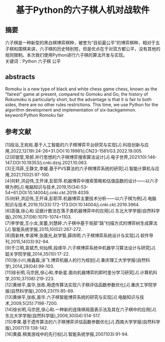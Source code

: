 # <p align="center">基于Python的六子棋人机对战软件</p>

## 摘要
六子棋是一种新型的黑白棋博弈棋种，被誉为“目前最公平”的博弈棋种，相对于五子棋和围棋来讲，六子棋的历史特别短，但是优点在于对双方都公平，没有其他的规则限制。本次我们使用Python进行六子棋的算法开发与实现。<br>
关键词：Python 六子棋 公平

## abstracts
Romoku is a new type of black and white chess game chess, known as the "fairest" game at present, compared to Gomoku and Go, the history of Rokumoku is particularly short, but the advantage is that it is fair to both sides, there are no other rules restrictions. This time, we use Python for the algorithm development and implementation of six-backgammon.<br>
keyword:Python Romoku fair

## 参考文献
[1]段浴,王宛宛.基于人工智能的六子棋博弈平台研究与实现[J].科技创新与应用,2022,12(19):24-26+31.DOI:10.19981/j.CN23-1581/G3.2022.19.005.<br>
[2]邓银莹,常郝.并行思想的六子棋博弈搜索算法设计[J].电子世界,2021(10):146-147.DOI:10.19353/j.cnki.dzsj.2021.10.063.<br>
[3]王鸿菲,王静文,李媛.基于PVS算法的六子棋博弈系统的研究[J].智能计算机与应用,2021,11(02):97-100.<br>
[4]何轩,洪迎伟,王开译,彭耶萍.机器博弈中搜索策略和估值函数的设计——以六子棋为例[J].电脑知识与技术,2019,15(34):53-54+61.DOI:10.14004/j.cnki.ckt.2019.4039.<br>
[5]何轩,洪迎伟,王开译,彭耶萍.机器博弈主要技术分析——以六子棋为例[J].电脑知识与技术,2019,15(33):172-173.DOI:10.14004/j.cnki.ckt.2019.3964.<br>
[6]高强,徐心和.证据计数法在落子类机器博弈中的应用[J].东北大学学报(自然科学版),2016,37(08):1070-1074+1103.<br>
[7]李学俊,王小龙,吴蕾,刘慧婷.六子棋中基于局部“路”扫描方式的博弈树生成算法[J].智能系统学报,2015,10(02):267-272.<br>
[8]周新林,李淑琴,张晨光,赵学智,薛炜明.六子棋博弈系统设计与实现[J].软件导刊,2015,14(03):92-94.<br>
[9]于江明,袁斌杰,何灿辉,段琢华.六子棋博弈系统中机器学习算法设计与研究[J].韶关学院学报,2014,35(10):17-22.<br>
[10]张小川,候鑫磊,涂飞.博弈机器人的行为规划[J].重庆理工大学学报(自然科学),2014,28(04):99-103.<br>
[11]徐长明,马宗民,徐心和,李新星.面向机器博弈的即时差分学习研究[J].计算机科学,2010,37(08):219-223.<br>
[12]黄继平,苗华,张栋.用遗传算法实现六子棋评估函数参数优化[J].重庆工学院学报(自然科学版),2009,23(11):85-89.<br>
[13]黄继平,张栋,苗华.六子棋智能博弈系统的研究与实现[J].电脑知识与技术,2009,5(25):7198-7200.<br>
[14]徐长明,马宗民,徐心和.一种新的连珠棋局面表示法及其在六子棋中的应用[J].东北大学学报(自然科学版),2009,30(04):514-517.<br>
[15]李果.基于遗传算法的六子棋博弈评估函数参数优化[J].西南大学学报(自然科学版),2007(11):138-142.<br>
[16]黄晨.棋类游戏中的先行权[J].智能系统学报,2007(03):91-94.<br>
